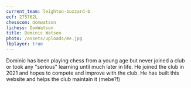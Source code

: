 ```yaml
---
current_team: leighton-buzzard-b
ecf: 275762L
chesscom: domwatson
lichess: DomWatson
title: Dominic Watson
photo: /assets/uploads/me.jpg
lbplayer: true
---
```

Dominic has been playing chess from a young age but never joined a club or took any "serious" learning until much later in life. He joined the club in 2021 and hopes to compete and improve with the club. He has built this website and helps the club maintain it (mebe?!)